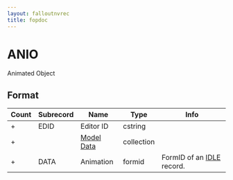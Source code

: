 ```yaml
---
layout: falloutnvrec
title: fopdoc
---
```

ANIO
====

Animated Object

## Format

Count | Subrecord | Name | Type | Info
------|-------|------|------|-----
+ | EDID | Editor ID | cstring |
+ | | [Model Data](Subrecords/Model.md) | collection |
+ | DATA | Animation | formid | FormID of an [IDLE](IDLE.md) record.
